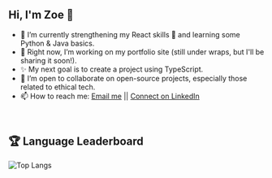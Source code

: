 ## Hi, I'm Zoe 👋

- 🔭 I’m currently strengthening my React skills 💪 and learning some Python & Java basics.
- 🌱 Right now, I’m working on my portfolio site (still under wraps, but I'll be sharing it soon!).
- ✨ My next goal is to create a project using TypeScript.
- 🤝 I’m open to collaborate on open-source projects, especially those related to ethical tech. 
- 📫 How to reach me: [Email me](mailto:zoe.tran.taylor@gmail.com) || [Connect on LinkedIn](https://www.linkedin.com/in/zoe-taylor-365504265/)

<br>

## 🏆 Language Leaderboard
![Top Langs](https://github-readme-stats.vercel.app/api/top-langs/?username=z-t-taylor&layout=compact&theme=material)
